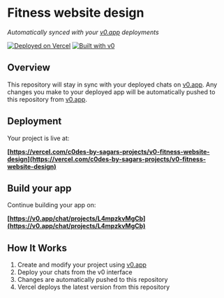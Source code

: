# Fitness website design

*Automatically synced with your [v0.app](https://v0.app) deployments*

[![Deployed on Vercel](https://img.shields.io/badge/Deployed%20on-Vercel-black?style=for-the-badge&logo=vercel)](https://vercel.com/c0des-by-sagars-projects/v0-fitness-website-design)
[![Built with v0](https://img.shields.io/badge/Built%20with-v0.app-black?style=for-the-badge)](https://v0.app/chat/projects/L4mpzkvMgCb)

## Overview

This repository will stay in sync with your deployed chats on [v0.app](https://v0.app).
Any changes you make to your deployed app will be automatically pushed to this repository from [v0.app](https://v0.app).

## Deployment

Your project is live at:

**[https://vercel.com/c0des-by-sagars-projects/v0-fitness-website-design](https://vercel.com/c0des-by-sagars-projects/v0-fitness-website-design)**

## Build your app

Continue building your app on:

**[https://v0.app/chat/projects/L4mpzkvMgCb](https://v0.app/chat/projects/L4mpzkvMgCb)**

## How It Works

1. Create and modify your project using [v0.app](https://v0.app)
2. Deploy your chats from the v0 interface
3. Changes are automatically pushed to this repository
4. Vercel deploys the latest version from this repository